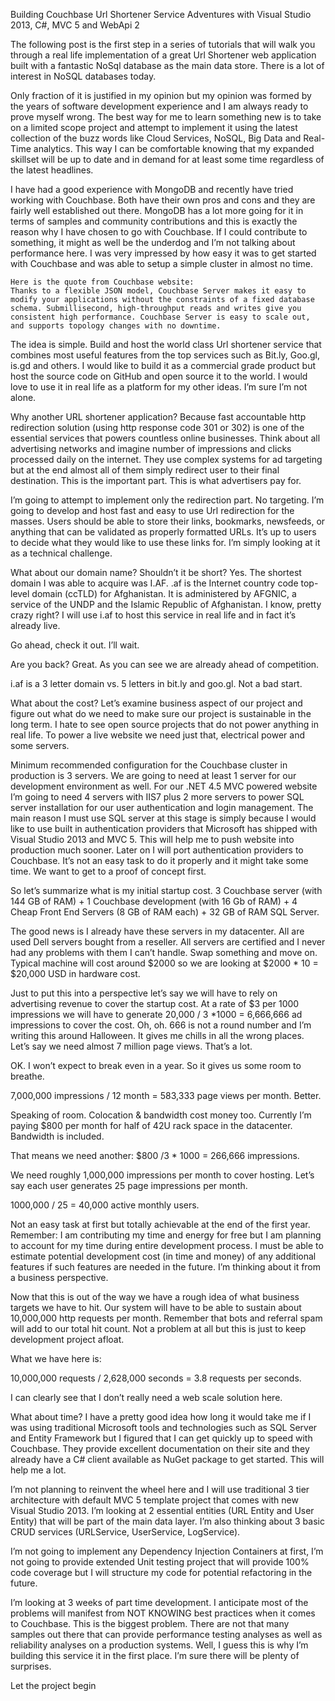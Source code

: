 Building Couchbase Url Shortener Service 
Adventures with Visual Studio 2013, C#, MVC 5 and WebApi 2

The following post is the first step in a series of tutorials that will walk you through a real life implementation of a great Url Shortener web application built with a fantastic NoSql database as the main data store.
There is a lot of interest in NoSQL databases today.

Only fraction of it is justified in my opinion but my opinion was formed by the years of software development experience and I am always ready to prove myself wrong. The best way for me to learn something new is to take on a limited scope project and attempt to implement it using the latest collection of the buzz words like Cloud Services, NoSQL, Big Data and Real-Time analytics. This way I can be comfortable knowing that my expanded skillset will be up to date and in demand for at least some time regardless of the latest headlines.

I have had a good experience with MongoDB and recently have tried working with Couchbase. Both have their own pros and cons and they are fairly well established out there. MongoDB has a lot more going for it in terms of samples and community contributions and this is exactly the reason why I have chosen to go with Couchbase. If I could contribute to something, it might as well be the underdog and I’m not talking about performance here. I was very impressed by how easy it was to get started with Couchbase and was able to setup a simple cluster in almost no time.

    Here is the quote from Couchbase website:
    Thanks to a flexible JSON model, Couchbase Server makes it easy to modify your applications without the constraints of a fixed database schema. Submillisecond, high-throughput reads and writes give you consistent high performance. Couchbase Server is easy to scale out, and supports topology changes with no downtime.

The idea is simple. Build and host the world class Url shortener service that combines most useful features from the top services such as Bit.ly, Goo.gl, is.gd and others. I would like to build it as a commercial grade product but host the source code on GitHub and open source it to the world. I would love to use it in real life as a platform for my other ideas. I’m sure I’m not alone.

Why another URL shortener application?
Because fast accountable http redirection solution (using http response code 301 or 302) is one of the essential services that powers countless online businesses. Think about all advertising networks and imagine number of impressions and clicks processed daily on the internet. They use complex systems for ad targeting but at the end almost all of them simply redirect user to their final destination. This is the important part. This is what advertisers pay for.

I’m going to attempt to implement only the redirection part. No targeting. I’m going to develop and host fast and easy to use Url redirection for the masses. Users should be able to store their links, bookmarks, newsfeeds, or anything that can be validated as properly formatted URLs. It’s up to users to decide what they would like to use these links for. I’m simply looking at it as a technical challenge.

What about our domain name? Shouldn’t it be short?
Yes. The shortest domain I was able to acquire was I.AF. .af is the Internet country code top-level domain (ccTLD) for Afghanistan. It is administered by AFGNIC, a service of the UNDP and the Islamic Republic of Afghanistan. I know, pretty crazy right? I will use i.af to host this service in real life and in fact it’s already live.

Go ahead, check it out. I’ll wait.

Are you back? Great. As you can see we are already ahead of competition.

i.af is a 3 letter domain vs. 5 letters in bit.ly and goo.gl. Not a bad start.

What about the cost?
Let’s examine business aspect of our project and figure out what do we need to make sure our project is sustainable in the long term. I hate to see open source projects that do not power anything in real life. To power a live website we need just that, electrical power and some servers.

Minimum recommended configuration for the Couchbase cluster in production is 3 servers. We are going to need at least 1 server for our development environment as well. For our .NET 4.5 MVC powered website I’m going to need 4 servers with IIS7 plus 2 more servers to power SQL server installation for our user authentication and login management. The main reason I must use SQL server at this stage is simply because I would like to use built in authentication providers that Microsoft has shipped with Visual Studio 2013 and MVC 5. This will help me to push website into production much sooner. Later on I will port authentication providers to Couchbase. It’s not an easy task to do it properly and it might take some time. We want to get to a proof of concept first.

So let’s summarize what is my initial startup cost.
3 Couchbase server (with 144 GB of RAM) + 1 Couchbase development (with 16 Gb of RAM) + 4 Cheap Front End Servers (8 GB of RAM each) + 32 GB of RAM SQL Server.

The good news is I already have these servers in my datacenter. All are used Dell servers bought from a reseller. All servers are certified and I never had any problems with them I can’t handle. Swap something and move on. Typical machine will cost around $2000 so we are looking at $2000 * 10 = $20,000 USD in hardware cost.

Just to put this into a perspective let’s say we will have to rely on advertising revenue to cover the startup cost. At a rate of $3 per 1000 impressions we will have to generate 20,000 / 3 *1000 = 6,666,666 ad impressions to cover the cost. Oh, oh. 666 is not a round number and I’m writing this around Halloween. It gives me chills in all the wrong places. Let’s say we need almost 7 million page views. That’s a lot.

OK. I won’t expect to break even in a year. So it gives us some room to breathe.

7,000,000 impressions / 12 month = 583,333 page views per month. Better.

Speaking of room. Colocation & bandwidth cost money too. Currently I’m paying $800 per month for half of 42U rack space in the datacenter. Bandwidth is included.

That means we need another:
$800 /3 * 1000 = 266,666 impressions.

We need roughly 1,000,000 impressions per month to cover hosting. Let’s say each user generates 25 page impressions per month.

1000,000 / 25 = 40,000 active monthly users.

Not an easy task at first but totally achievable at the end of the first year.
Remember: I am contributing my time and energy for free but I am planning to account for my time during entire development process. I must be able to estimate potential development cost (in time and money) of any additional features if such features are needed in the future. I’m thinking about it from a business perspective.

Now that this is out of the way we have a rough idea of what business targets we have to hit. Our system will have to be able to sustain about 10,000,000 http requests per month. Remember that bots and referral spam will add to our total hit count. Not a problem at all but this is just to keep development project afloat.

What we have here is:

10,000,000 requests / 2,628,000 seconds = 3.8 requests per seconds.

I can clearly see that I don’t really need a web scale solution here.

What about time?
I have a pretty good idea how long it would take me if I was using traditional Microsoft tools and technologies such as SQL Server and Entity Framework but I figured that I can get quickly up to speed with Couchbase. They provide excellent documentation on their site and they already have a C# client available as NuGet package to get started. This will help me a lot.

I’m not planning to reinvent the wheel here and I will use traditional 3 tier architecture with default MVC 5 template project that comes with new Visual Studio 2013. I’m looking at 2 essential entities (URL Entity and User Entity) that will be part of the main data layer. I’m also thinking about 3 basic CRUD services (URLService, UserService, LogService).

I’m not going to implement any Dependency Injection Containers at first, I’m not going to provide extended Unit testing project that will provide 100% code coverage but I will structure my code for potential refactoring in the future.

I’m looking at 3 weeks of part time development. I anticipate most of the problems will manifest from NOT KNOWING best practices when it comes to Couchbase. This is the biggest problem. There are not that many samples out there that can provide performance testing analyses as well as reliability analyses on a production systems. Well, I guess this is why I’m building this service it in the first place. I’m sure there will be plenty of surprises.

Let the project begin
